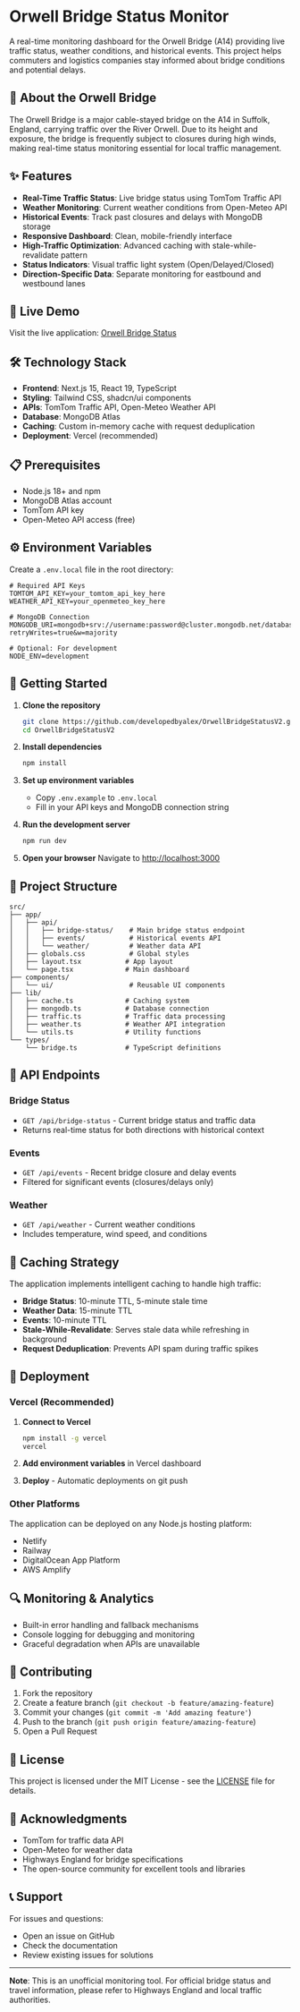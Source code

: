 # Orwell Bridge Status Monitor

A real-time monitoring dashboard for the Orwell Bridge (A14) providing live traffic status, weather conditions, and historical events. This project helps commuters and logistics companies stay informed about bridge conditions and potential delays.

## 🌉 About the Orwell Bridge

The Orwell Bridge is a major cable-stayed bridge on the A14 in Suffolk, England, carrying traffic over the River Orwell. Due to its height and exposure, the bridge is frequently subject to closures during high winds, making real-time status monitoring essential for local traffic management.

## ✨ Features

- **Real-Time Traffic Status**: Live bridge status using TomTom Traffic API
- **Weather Monitoring**: Current weather conditions from Open-Meteo API
- **Historical Events**: Track past closures and delays with MongoDB storage
- **Responsive Dashboard**: Clean, mobile-friendly interface
- **High-Traffic Optimization**: Advanced caching with stale-while-revalidate pattern
- **Status Indicators**: Visual traffic light system (Open/Delayed/Closed)
- **Direction-Specific Data**: Separate monitoring for eastbound and westbound lanes

## 🚀 Live Demo

Visit the live application: [Orwell Bridge Status](https://your-deployment-url.com)

## 🛠️ Technology Stack

- **Frontend**: Next.js 15, React 19, TypeScript
- **Styling**: Tailwind CSS, shadcn/ui components
- **APIs**: TomTom Traffic API, Open-Meteo Weather API
- **Database**: MongoDB Atlas
- **Caching**: Custom in-memory cache with request deduplication
- **Deployment**: Vercel (recommended)

## 📋 Prerequisites

- Node.js 18+ and npm
- MongoDB Atlas account
- TomTom API key
- Open-Meteo API access (free)

## ⚙️ Environment Variables

Create a `.env.local` file in the root directory:

```env
# Required API Keys
TOMTOM_API_KEY=your_tomtom_api_key_here
WEATHER_API_KEY=your_openmeteo_key_here

# MongoDB Connection
MONGODB_URI=mongodb+srv://username:password@cluster.mongodb.net/database?retryWrites=true&w=majority

# Optional: For development
NODE_ENV=development
```

## 🚀 Getting Started

1. **Clone the repository**
   ```bash
   git clone https://github.com/developedbyalex/OrwellBridgeStatusV2.git
   cd OrwellBridgeStatusV2
   ```

2. **Install dependencies**
   ```bash
   npm install
   ```

3. **Set up environment variables**
   - Copy `.env.example` to `.env.local`
   - Fill in your API keys and MongoDB connection string

4. **Run the development server**
   ```bash
   npm run dev
   ```

5. **Open your browser**
   Navigate to [http://localhost:3000](http://localhost:3000)

## 📁 Project Structure

```
src/
├── app/
│   ├── api/
│   │   ├── bridge-status/    # Main bridge status endpoint
│   │   ├── events/           # Historical events API
│   │   └── weather/          # Weather data API
│   ├── globals.css           # Global styles
│   ├── layout.tsx           # App layout
│   └── page.tsx             # Main dashboard
├── components/
│   └── ui/                   # Reusable UI components
├── lib/
│   ├── cache.ts             # Caching system
│   ├── mongodb.ts           # Database connection
│   ├── traffic.ts           # Traffic data processing
│   ├── weather.ts           # Weather API integration
│   └── utils.ts             # Utility functions
└── types/
    └── bridge.ts            # TypeScript definitions
```

## 🔧 API Endpoints

### Bridge Status
- `GET /api/bridge-status` - Current bridge status and traffic data
- Returns real-time status for both directions with historical context

### Events
- `GET /api/events` - Recent bridge closure and delay events
- Filtered for significant events (closures/delays only)

### Weather
- `GET /api/weather` - Current weather conditions
- Includes temperature, wind speed, and conditions

## 🎯 Caching Strategy

The application implements intelligent caching to handle high traffic:

- **Bridge Status**: 10-minute TTL, 5-minute stale time
- **Weather Data**: 15-minute TTL
- **Events**: 10-minute TTL
- **Stale-While-Revalidate**: Serves stale data while refreshing in background
- **Request Deduplication**: Prevents API spam during traffic spikes

## 🚀 Deployment

### Vercel (Recommended)

1. **Connect to Vercel**
   ```bash
   npm install -g vercel
   vercel
   ```

2. **Add environment variables** in Vercel dashboard
3. **Deploy** - Automatic deployments on git push

### Other Platforms

The application can be deployed on any Node.js hosting platform:
- Netlify
- Railway
- DigitalOcean App Platform
- AWS Amplify

## 🔍 Monitoring & Analytics

- Built-in error handling and fallback mechanisms
- Console logging for debugging and monitoring
- Graceful degradation when APIs are unavailable

## 🤝 Contributing

1. Fork the repository
2. Create a feature branch (`git checkout -b feature/amazing-feature`)
3. Commit your changes (`git commit -m 'Add amazing feature'`)
4. Push to the branch (`git push origin feature/amazing-feature`)
5. Open a Pull Request

## 📄 License

This project is licensed under the MIT License - see the [LICENSE](LICENSE) file for details.

## 🙏 Acknowledgments

- TomTom for traffic data API
- Open-Meteo for weather data
- Highways England for bridge specifications
- The open-source community for excellent tools and libraries

## 📞 Support

For issues and questions:
- Open an issue on GitHub
- Check the documentation
- Review existing issues for solutions

---

**Note**: This is an unofficial monitoring tool. For official bridge status and travel information, please refer to Highways England and local traffic authorities.